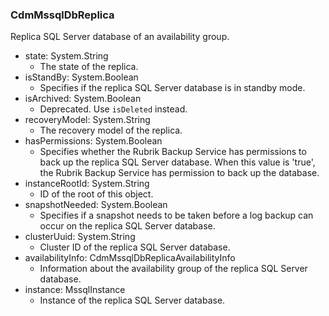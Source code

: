 ### CdmMssqlDbReplica
Replica SQL Server database of an availability group.

- state: System.String
  - The state of the replica.
- isStandBy: System.Boolean
  - Specifies if the replica SQL Server database is in standby mode.
- isArchived: System.Boolean
  - Deprecated. Use `isDeleted` instead.
- recoveryModel: System.String
  - The recovery model of the replica.
- hasPermissions: System.Boolean
  - Specifies whether the Rubrik Backup Service has permissions to back up the replica SQL Server database. When this value is 'true', the Rubrik Backup Service has permission to back up the database.
- instanceRootId: System.String
  - ID of the root of this object.
- snapshotNeeded: System.Boolean
  - Specifies if a snapshot needs to be taken before a log backup can occur on the replica SQL Server database.
- clusterUuid: System.String
  - Cluster ID of the replica SQL Server database.
- availabilityInfo: CdmMssqlDbReplicaAvailabilityInfo
  - Information about the availability group of the replica SQL Server database.
- instance: MssqlInstance
  - Instance of the replica SQL Server database.
